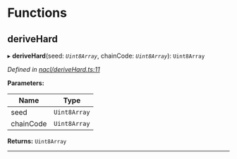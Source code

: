 

# Functions

<a id="derivehard"></a>

##  deriveHard

▸ **deriveHard**(seed: *`Uint8Array`*, chainCode: *`Uint8Array`*): `Uint8Array`

*Defined in [nacl/deriveHard.ts:11](https://github.com/polkadot-js/common/blob/7b0a39a/packages/util-crypto/src/nacl/deriveHard.ts#L11)*

**Parameters:**

| Name | Type |
| ------ | ------ |
| seed | `Uint8Array` |
| chainCode | `Uint8Array` |

**Returns:** `Uint8Array`

___

